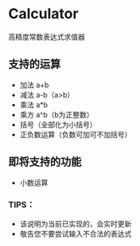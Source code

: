 # Calculator
高精度常数表达式求值器

## 支持的运算
- 加法 a+b
- 减法 a-b（a>b）
- 乘法 a*b
- 乘方 a^b（b为正整数）
- 括号（全部化为小括号）
- 正负数运算（负数可加可不加括号）

## 即将支持的功能
- 小数运算

### TIPS：
- 该说明为当前已实现的，会实时更新
- 敬告您不要尝试输入不合法的表达式
